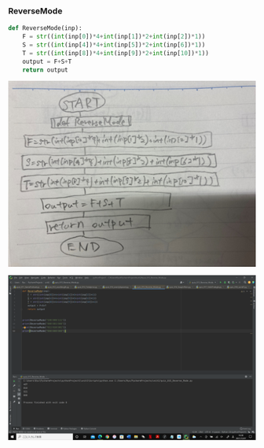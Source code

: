 ### ReverseMode

```.py
def ReverseMode(inp):
    F = str((int(inp[0])*4+int(inp[1])*2+int(inp[2])*1))
    S = str((int(inp[4])*4+int(inp[5])*2+int(inp[6])*1))
    T = str((int(inp[8])*4+int(inp[9])*2+int(inp[10])*1))
    output = F+S+T
    return output
```

![](quiz_ReverseMode.jpg)

![](quiz_015p.png)
